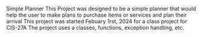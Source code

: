 Simple Planner
This Project was designed to be a simple planner that would help the user to make plans to purchase items or services and plan their arrival
This project was started Febuary 1rst, 2024 for a class project for CIS-27A
The project uses a classes, functions, exception handling, etc.
